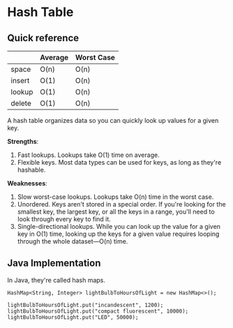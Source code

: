 # Hash Table

## Quick reference

|        | Average | Worst Case |
| ------ | ------- | ---------- |
| space  | O(n)    | O(n)       |
| insert | O(1)    | O(n)       |
| lookup | O(1)    | O(n)       |
| delete | O(1)    | O(n)       |

A hash table organizes data so you can quickly look up values for a given key.

**Strengths**:
1. Fast lookups. Lookups take O(1) time on average.
2. Flexible keys. Most data types can be used for keys, as long as they're hashable.

**Weaknesses**:
1. Slow worst-case lookups. Lookups take O(n) time in the worst case.
2. Unordered. Keys aren't stored in a special order. If you're looking for the smallest key, the 
largest key, or all the keys in a range, you'll need to look through every key to find it.
3. Single-directional lookups. While you can look up the value for a given key in O(1) time, 
looking up the keys for a given value requires looping through the whole dataset—O(n) time.

## Java Implementation

In Java, they're called hash maps.

```
HashMap<String, Integer> lightBulbToHoursOfLight = new HashMap<>();

lightBulbToHoursOfLight.put("incandescent", 1200);
lightBulbToHoursOfLight.put("compact fluorescent", 10000);
lightBulbToHoursOfLight.put("LED", 50000);
```
